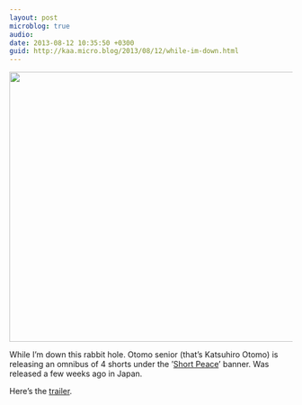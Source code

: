 ```yaml
---
layout: post
microblog: true
audio: 
date: 2013-08-12 10:35:50 +0300
guid: http://kaa.micro.blog/2013/08/12/while-im-down.html
---
```

<img src="http://www.kaa.bz/uploads/2018/6eca497aab.jpg" alt="" width="840" height="480" class="alignnone size-full wp-image-525" /><p>While I&rsquo;m down this rabbit hole. Otomo senior (that&rsquo;s Katsuhiro Otomo) is releasing an omnibus of 4 shorts under the &rsquo;<a href="http://shortpeace-movie.com">Short Peace</a>&rsquo; banner. Was released a few weeks ago in Japan.</p>

<p>Here&rsquo;s the <a href="http://youtu.be/J5b3nsWT7u8">trailer</a>.</p>
